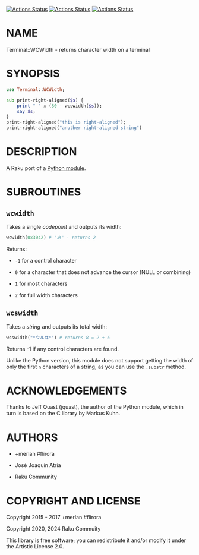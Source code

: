[![Actions Status](https://github.com/raku-community-modules/Terminal-WCWidth/actions/workflows/linux.yml/badge.svg)](https://github.com/raku-community-modules/Terminal-WCWidth/actions) [![Actions Status](https://github.com/raku-community-modules/Terminal-WCWidth/actions/workflows/macos.yml/badge.svg)](https://github.com/raku-community-modules/Terminal-WCWidth/actions) [![Actions Status](https://github.com/raku-community-modules/Terminal-WCWidth/actions/workflows/windows.yml/badge.svg)](https://github.com/raku-community-modules/Terminal-WCWidth/actions)

NAME
====

Terminal::WCWidth - returns character width on a terminal

SYNOPSIS
========

```raku
use Terminal::WCWidth;

sub print-right-aligned($s) {
    print " " x (80 - wcswidth($s));
    say $s;
}
print-right-aligned("this is right-aligned");
print-right-aligned("another right-aligned string")
```

DESCRIPTION
===========

A Raku port of a [Python module](https://github.com/jquast/wcwidth).

SUBROUTINES
===========

`wcwidth`
---------

Takes a single *codepoint* and outputs its width:

```raku
wcwidth(0x3042) # "あ" - returns 2
```

Returns:

  * `-1` for a control character

  * `0` for a character that does not advance the cursor (NULL or combining)

  * `1` for most characters

  * `2` for full width characters

`wcswidth`
----------

Takes a *string* and outputs its total width:

```raku
wcswidth("*ウルヰ*") # returns 8 = 2 + 6
```

Returns -1 if any control characters are found.

Unlike the Python version, this module does not support getting the width of only the first `n` characters of a string, as you can use the `.substr` method.

ACKNOWLEDGEMENTS
================

Thanks to Jeff Quast (jquast), the author of the Python module, which in turn is based on the C library by Markus Kuhn.

AUTHORS
=======

  * +merlan #flirora

  * José Joaquín Atria

  * Raku Community

COPYRIGHT AND LICENSE
=====================

Copyright 2015 - 2017 +merlan #flirora

Copyright 2020, 2024 Raku Commuity

This library is free software; you can redistribute it and/or modify it under the Artistic License 2.0.

